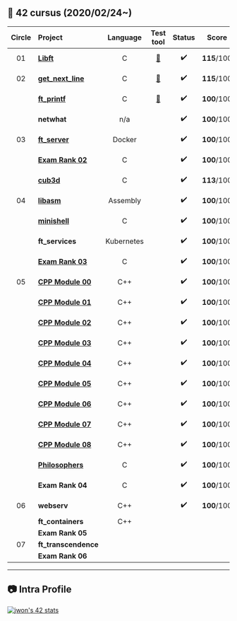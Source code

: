 ##  :notebook_with_decorative_cover: 42 cursus (2020/02/24~)

| Circle | Project                                                      |  Language  |                          Test tool                           |       Status       |    Score    |    Pass    |  Level   |
| :----: | :----------------------------------------------------------- | :--------: | :----------------------------------------------------------: | :----------------: | :---------: | :--------: | :------: |
|   01   | [**Libft**](https://github.com/jwon42/42cursus_01_Libft)     |     C      | [:link:](https://github.com/jwon42/42cursus_01_Libft#link-test-tools-links) | :heavy_check_mark: | **115**/100 | 2020-04-16 |   1.03   |
|   02   | [**get_next_line**](https://github.com/jwon42/42cursus_02_get_next_line) |     C      | [:link:](https://github.com/jwon42/42cursus_02_get_next_line#link-test-tools-links) | :heavy_check_mark: | **115**/100 | 2020-04-17 |   1.48   |
|        | [**ft_printf**](https://github.com/jwon42/42cursus_03_ft_printf) |     C      | [:link:](https://github.com/jwon42/42cursus_03_ft_printf#link-test-tools-links) | :heavy_check_mark: | **100**/100 | 2020-05-04 |   1.88   |
|        | **netwhat**                                                  |    n/a     |                                                              | :heavy_check_mark: | **100**/100 | 2020-05-05 |   2.03   |
|   03   | [**ft_server**](https://github.com/jwon42/42cursus_05_ft_server) |   Docker   |                                                              | :heavy_check_mark: | **100**/100 | 2020-05-07 |   2.30   |
|        | [**Exam Rank 02**](https://github.com/jwon42/42cursus_06_exam_rank_02) |     C      |                                                              | :heavy_check_mark: | **100**/100 | 2020-06-02 |   2.30   |
|        | [**cub3d**](https://github.com/jwon42/42cursus_07_cub3d)     |     C      |                                                              | :heavy_check_mark: | **113**/100 | 2020-08-05 |   3.16   |
|   04   | [**libasm**](https://github.com/jwon42/42cursus_08_libasm)   |  Assembly  |                                                              | :heavy_check_mark: | **100**/100 | 2020-09-02 |   3.36   |
|        | [**minishell**](https://github.com/jwon42/42cursus_09_minishell) |     C      |                                                              | :heavy_check_mark: | **100**/100 | 2020-09-14 |   3.95   |
|        | **ft_services**                                              | Kubernetes |                                                              | :heavy_check_mark: | **100**/100 | 2020-10-24 |   4.06   |
|        | [**Exam Rank 03**](https://github.com/jwon42/42cursus_11_exam_rank_03) |     C      |                                                              | :heavy_check_mark: | **100**/100 | 2020-10-30 |   4.06   |
|   05   | [**CPP Module 00**](https://github.com/jwon42/42cursus_12_CPP_Module/tree/master/00) |    C++     |                                                              | :heavy_check_mark: | **100**/100 | 2020-11-16 |   4.06   |
|        | [**CPP Module 01**](https://github.com/jwon42/42cursus_12_CPP_Module/tree/master/01) |    C++     |                                                              | :heavy_check_mark: | **100**/100 | 2021-01-20 |   4.06   |
|        | [**CPP Module 02**](https://github.com/jwon42/42cursus_12_CPP_Module/tree/master/02) |    C++     |                                                              | :heavy_check_mark: | **100**/100 | 2021-01-21 |   4.06   |
|        | [**CPP Module 03**](https://github.com/jwon42/42cursus_12_CPP_Module/tree/master/03) |    C++     |                                                              | :heavy_check_mark: | **100**/100 | 2021-01-23 |   4.06   |
|        | [**CPP Module 04**](https://github.com/jwon42/42cursus_12_CPP_Module/tree/master/04) |    C++     |                                                              | :heavy_check_mark: | **100**/100 | 2021-01-27 |   4.06   |
|        | [**CPP Module 05**](https://github.com/jwon42/42cursus_12_CPP_Module/tree/master/05) |    C++     |                                                              | :heavy_check_mark: | **100**/100 | 2021-01-27 |   4.06   |
|        | [**CPP Module 06**](https://github.com/jwon42/42cursus_12_CPP_Module/tree/master/06) |    C++     |                                                              | :heavy_check_mark: | **100**/100 | 2021-01-29 |   4.06   |
|        | [**CPP Module 07**](https://github.com/jwon42/42cursus_12_CPP_Module/tree/master/07) |    C++     |                                                              | :heavy_check_mark: | **100**/100 | 2021-01-31 |   4.06   |
|        | [**CPP Module 08**](https://github.com/jwon42/42cursus_12_CPP_Module/tree/master/08) |    C++     |                                                              | :heavy_check_mark: | **100**/100 | 2021-01-31 |   4.80   |
|        | [**Philosophers**](https://github.com/jwon42/42cursus_13_Philosophers) |     C      |                                                              | :heavy_check_mark: | **100**/100 | 2021-03-01 |   5.03   |
|        | **Exam Rank 04**                                             |     C      |                                                              | :heavy_check_mark: | **100**/100 | 2021-04-13 |   5.03   |
|   06   | **webserv**                                                  |    C++     |                                                              | :heavy_check_mark: | **100**/100 | 2021-04-24 | **5.82** |
|        | **ft_containers**                                            |    C++     |                                                              |                    |             |            |          |
|        | **Exam Rank 05**                                             |            |                                                              |                    |             |            |          |
|   07   | **ft_transcendence**                                         |            |                                                              |                    |             |            |          |
|        | **Exam Rank 06**                                             |            |                                                              |                    |             |            |          |

------

## :camera: Intra Profile

[![jwon's 42 stats](https://badge42.herokuapp.com/api/stats/jwon?privacyName=true)](https://profile.intra.42.fr/users/jwon)

